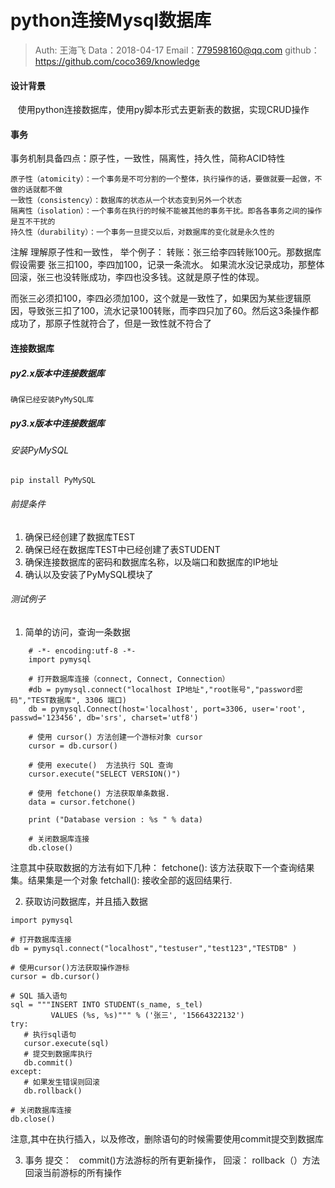 
# python连接Mysql数据库

>Auth: 王海飞
>Data：2018-04-17
>Email：779598160@qq.com
>github：https://github.com/coco369/knowledge

#### 设计背景
    使用python连接数据库，使用py脚本形式去更新表的数据，实现CRUD操作
#### 事务
事务机制具备四点：原子性，一致性，隔离性，持久性，简称ACID特性

```
原子性（atomicity）：一个事务是不可分割的一个整体，执行操作的话，要做就要一起做，不做的话就都不做
一致性（consistency）：数据库的状态从一个状态变到另外一个状态
隔离性（isolation）：一个事务在执行的时候不能被其他的事务干扰。即各各事务之间的操作是互不干扰的
持久性（durability）：一个事务一旦提交以后，对数据库的变化就是永久性的
```
注解 理解原子性和一致性， 举个例子：
转账：张三给李四转账100元。那数据库假设需要 张三扣100，李四加100，记录一条流水。
如果流水没记录成功，那整体回滚，张三也没转账成功，李四也没多钱。这就是原子性的体现。

而张三必须扣100，李四必须加100，这个就是一致性了，如果因为某些逻辑原因，导致张三扣了100，流水记录100转账，而李四只加了60。然后这3条操作都成功了，那原子性就符合了，但是一致性就不符合了


#### 连接数据库

##### py2.x版本中连接数据库

    确保已经安装PyMySQL库

##### py3.x版本中连接数据库

###### 安装PyMySQL
```
pip install PyMySQL
```

###### 前提条件
1. 确保已经创建了数据库TEST
2. 确保已经在数据库TEST中已经创建了表STUDENT
3. 确保连接数据库的密码和数据库名称，以及端口和数据库的IP地址
4. 确认以及安装了PyMySQL模块了

###### 测试例子

1. 简单的访问，查询一条数据
```
    # -*- encoding:utf-8 -*-
    import pymysql

    # 打开数据库连接（connect, Connect, Connection）
    #db = pymysql.connect("localhost IP地址","root账号","password密码","TEST数据库", 3306 端口)
    db = pymysql.Connect(host='localhost', port=3306, user='root', passwd='123456', db='srs', charset='utf8')
    
    # 使用 cursor() 方法创建一个游标对象 cursor
    cursor = db.cursor()

    # 使用 execute()  方法执行 SQL 查询 
    cursor.execute("SELECT VERSION()")

    # 使用 fetchone() 方法获取单条数据.
    data = cursor.fetchone()

    print ("Database version : %s " % data)

    # 关闭数据库连接
    db.close()

```
注意其中获取数据的方法有如下几种：
fetchone(): 该方法获取下一个查询结果集。结果集是一个对象
fetchall(): 接收全部的返回结果行.

2. 获取访问数据库，并且插入数据

```
import pymysql
 
# 打开数据库连接
db = pymysql.connect("localhost","testuser","test123","TESTDB" )
 
# 使用cursor()方法获取操作游标 
cursor = db.cursor()
 
# SQL 插入语句
sql = """INSERT INTO STUDENT(s_name, s_tel)
         VALUES (%s, %s)""" % ('张三', '15664322132')
try:
   # 执行sql语句
   cursor.execute(sql)
   # 提交到数据库执行
   db.commit()
except:
   # 如果发生错误则回滚
   db.rollback()
 
# 关闭数据库连接
db.close()
```
注意,其中在执行插入，以及修改，删除语句的时候需要使用commit提交到数据库

3. 事务
提交：
    commit()方法游标的所有更新操作，
回滚：
    rollback（）方法回滚当前游标的所有操作
